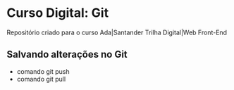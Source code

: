 # Curso Digital: Git
Repositório criado para o curso Ada|Santander Trilha Digital|Web Front-End

## Salvando alterações no Git
* comando git push
* comando git pull
